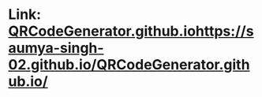 # Link: [QRCodeGenerator.github.io](https://saumya-singh-02.github.io/QRCodeGenerator.github.io/)https://saumya-singh-02.github.io/QRCodeGenerator.github.io/

